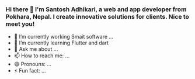 ### Hi there 👋  I'm Santosh Adhikari, a web and app developer from Pokhara, Nepal. I create innovative solutions for clients. Nice to meet you!
- 🔭 I’m currently working Smait software ...
- 🌱 I’m currently learning Flutter and dart 
- 💬 Ask me about ...
- 📫 How to reach me: ...
- 😄 Pronouns: ...
- ⚡ Fun fact: ...

<!--
**Santoshadhikary/santoshadhikary** is a ✨ _special_ ✨ repository because its `README.md` (this file) appears on your GitHub profile.

Here are some ideas to get you started:

- 🔭 I’m currently working on ...
- 🌱 I’m currently learning ...
- 👯 I’m looking to collaborate on ...
- 🤔 I’m looking for help with ...
- 💬 Ask me about ...
- 📫 How to reach me: ...
- 😄 Pronouns: ...
- ⚡ Fun fact: ...
-->
